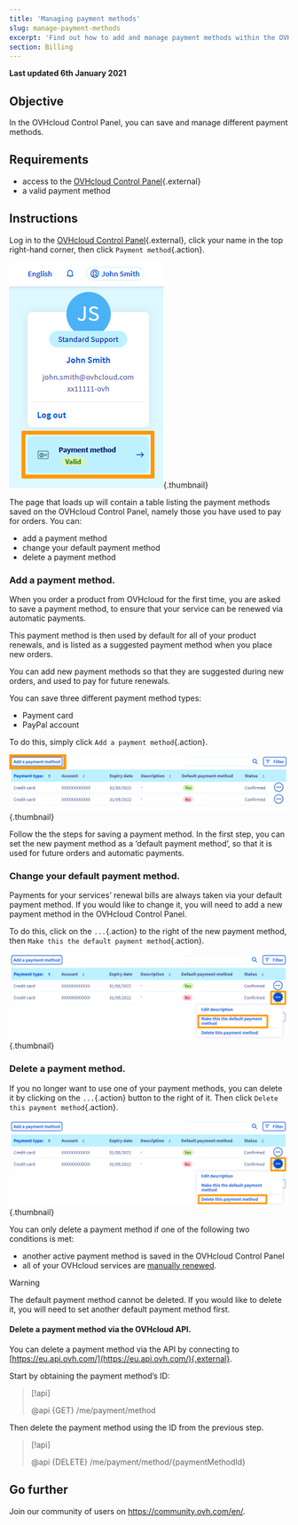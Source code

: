 ```yaml
---
title: 'Managing payment methods'
slug: manage-payment-methods
excerpt: 'Find out how to add and manage payment methods within the OVHcloud Control Panel'
section: Billing
---
```


**Last updated 6th January 2021**

## Objective

In the OVHcloud Control Panel, you can save and manage different payment methods.

## Requirements

- access to the [OVHcloud Control Panel](https://www.ovh.com/auth/?action=gotomanager){.external}
- a valid payment method

## Instructions

Log in to the [OVHcloud Control Panel](https://www.ovh.com/auth/?action=gotomanager){.external}, click your name in the top right-hand corner, then click `Payment method`{.action}.

![manage-payment-methods](images/hubpayment.png){.thumbnail}

The page that loads up will contain a table listing the payment methods saved on the OVHcloud Control Panel, namely those you have used to pay for orders. You can:

- add a payment method 
- change your default payment method
- delete a payment method

### Add a payment method.

When you order a product from OVHcloud for the first time, you are asked to save a payment method, to ensure that your service can be renewed via automatic payments.

This payment method is then used by default for all of your product renewals, and is listed as a suggested payment method when you place new orders.

You can add new payment methods so that they are suggested during new orders, and used to pay for future renewals.

You can save three different payment method types:

- Payment card
- PayPal account 

To do this, simply click `Add a payment method`{.action}.

![manage-payment-methods](images/managepaymentmethods2.png){.thumbnail}

Follow the the steps for saving a payment method. In the first step, you can set the new payment method as a ‘default payment method’, so that it is used for future orders and automatic payments.

### Change your default payment method.

Payments for your services’ renewal bills are always taken via your default payment method. If you would like to change it, you will need to add a new payment method in the OVHcloud Control Panel.

To do this, click on the `...`{.action} to the right of the new payment method, then `Make this the default payment method`{.action}.

![manage-payment-methods](images/managepaymentmethods3.png){.thumbnail}

### Delete a payment method.

If you no longer want to use one of your payment methods, you can delete it by clicking on the `...`{.action} button to the right of it. Then click `Delete this payment method`{.action}.

![manage-payment-methods](images/managepaymentmethods4.png){.thumbnail}

You can only delete a payment method if one of the following two conditions is met:

- another active payment method is saved in the OVHcloud Control Panel
- all of your OVHcloud services are [manually renewed](../how-to-use-automatic-renewal-at-ovh/#manual-renewal).

> [!warning]
>
The default payment method cannot be deleted. If you would like to delete it, you will need to set another default payment method first.
>

#### Delete a payment method via the OVHcloud API.

You can delete a payment method via the API by connecting to [https://eu.api.ovh.com/](https://eu.api.ovh.com/){.external}.

Start by obtaining the payment method’s ID: 

> [!api]
>
> @api {GET} /me/payment/method 
>

Then delete the payment method using the ID from the previous step.

> [!api]
>
> @api {DELETE} /me/payment/method/{paymentMethodId}
>

## Go further

Join our community of users on <https://community.ovh.com/en/>.

